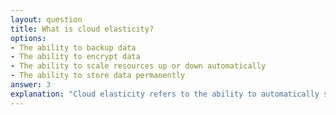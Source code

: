 ```yaml
---
layout: question
title: What is cloud elasticity?
options:
- The ability to backup data
- The ability to encrypt data
- The ability to scale resources up or down automatically
- The ability to store data permanently
answer: 3
explanation: "Cloud elasticity refers to the ability to automatically scale computing resources up or down based on demand, ensuring optimal performance and cost efficiency."
---
```

